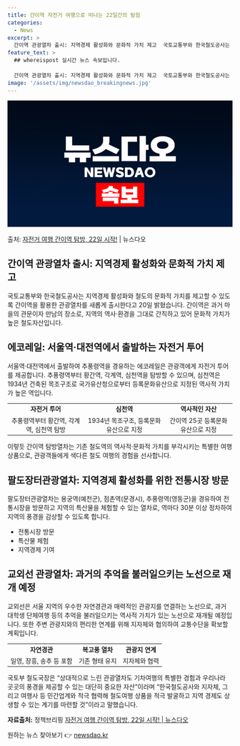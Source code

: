 ```yaml
---
title: 간이역 자전거 여행으로 떠나는 22일간의 탐험
categories:
  - News
excerpt: >
  간이역 관광열차 출시: 지역경제 활성화와 문화적 가치 제고  국토교통부와 한국철도공사는 지역경제 활성화와 철…
feature_text: >
  ## whereispost 실시간 뉴스 속보입니다.

  간이역 관광열차 출시: 지역경제 활성화와 문화적 가치 제고  국토교통부와 한국철도공사는 지역경제 활성화와 철…
image: '/assets/img/newsdao_breakingnews.jpg'
---
```


![뉴스다오 속보](/assets/img/newsdao_breakingnews.jpg)

<p>출처: <a href="https://newsdao.kr/4335" rel="dofollow">자전거 여행 간이역 탐방, 22일 시작!</a> | 뉴스다오</p>

<h2 data-ke-size="size26">간이역 관광열차 출시: 지역경제 활성화와 문화적 가치 제고</h2>
<p data-ke-size="size16">국토교통부와 한국철도공사는 지역경제 활성화와 철도의 문화적 가치를 제고할 수 있도록 간이역을 활용한 관광열차를 새롭게 출시한다고 20일 밝혔습니다. 간이역은 과거 마을의 관문이자 만남의 장소로, 지역의 역사·환경을 그대로 간직하고 있어 문화적 가치가 높은 철도자산입니다.</p>

<h2 data-ke-size="size24">에코레일: 서울역·대전역에서 출발하는 자전거 투어</h2>
<p data-ke-size="size16">서울역·대전역에서 출발하여 추풍령역을 경유하는 에코레일은 관광객에게 자전거 투어를 제공합니다. 추풍령역부터 황간역, 각계역, 심천역을 탐방할 수 있으며, 심천역은 1934년 건축된 목조구조로 국가유산청으로부터 등록문화유산으로 지정된 역사적 가치가 높은 역입니다.</p>

<table>
  <tr>
    <td style="text-align: center; height: 17px;"><b>자전거 투어</b></td>
    <td style="text-align: center; height: 17px;"><b>심천역</b></td>
    <td style="text-align: center; height: 17px;"><b>역사적인 자산</b></td>
  </tr>
  <tr>
    <td style="text-align: center; height: 17px;">추풍령역부터 황간역, 각계역, 심천역 탐방</td>
    <td style="text-align: center; height: 17px;">1934년 목조구조, 등록문화유산으로 지정</td>
    <td style="text-align: center; height: 17px;">간이역 25곳 등록문화유산으로 지정</td>
  </tr>
</table>

<p data-ke-size="size16">이렇듯 간이역 탐방열차는 기존 철도역의 역사적·문화적 가치를 부각시키는 특별한 여행 상품으로, 관광객들에게 색다른 철도 여행의 경험을 선사합니다.</p>

<h2 data-ke-size="size24">팔도장터관광열차: 지역경제 활성화를 위한 전통시장 방문</h2>
<p data-ke-size="size16">팔도장터관광열차는 용궁역(예천군), 점촌역(문경시), 추풍령역(영동군)을 경유하여 전통시장을 방문하고 지역의 특산물을 체험할 수 있는 열차로, 역마다 30분 이상 정차하여 지역의 풍경을 감상할 수 있도록 합니다.</p>

<ul>
  <li>전통시장 방문</li>
  <li>특산물 체험</li>
  <li>지역경제 기여</li>
</ul>

<h2 data-ke-size="size24">교외선 관광열차: 과거의 추억을 불러일으키는 노선으로 재개 예정</h2>
<p data-ke-size="size16">교외선은 서울 지역의 우수한 자연경관과 매력적인 관광지를 연결하는 노선으로, 과거 대학생 단체여행 등의 추억을 불러일으키는 역사적 가치가 있는 노선으로 재개될 예정입니다. 또한 주변 관광지와의 편리한 연계를 위해 지자체와 협의하여 교통수단을 확보할 계획입니다.</p>

<table>
  <tr>
    <td style="text-align: center; height: 17px;"><b>자연경관</b></td>
    <td style="text-align: center; height: 17px;"><b>복고풍 열차</b></td>
    <td style="text-align: center; height: 17px;"><b>관광지 연계</b></td>
  </tr>
  <tr>
    <td style="text-align: center; height: 17px;">일영, 장흥, 송추 등 포함</td>
    <td style="text-align: center; height: 17px;">기존 형태 유지</td>
    <td style="text-align: center; height: 17px;">지자체와 협력</td>
  </tr>
</table>

<p data-ke-size="size16">국토부 철도국장은 “상대적으로 느린 관광열차도 기차여행의 특별한 경험과 우리나라 곳곳의 풍경을 제공할 수 있는 대단히 중요한 자산”이라며 “한국철도공사와 지자체, 그리고 여행사 등 민간업계와 적극 협력해 철도여행 상품을 적극 발굴하고 지역 경제도 상생할 수 있는 계기를 마련할 것”이라고 말했습니다.</p>

<p data-ke-size="size16"><b>자료출처:</b> 정책브리핑 <a href="https://newsdao.kr/4335">자전거 여행 간이역 탐방, 22일 시작! | 뉴스다오</a></p> 

원하는 뉴스 찾아보기 👉 <a href="https://newsdao.kr" rel="dofollow">newsdao.kr</a>


